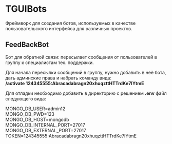# TGUIBots
Фреймворк для создания ботов, используемых в качестве пользовательского интерфейса для различных проектов.

## FeedBackBot
Бот для обратной связи: пересылает сообщения от пользователей в группу к специалистам тех. поддержки. 

Для начала пересылки сообщений в группу, нужно добавить в неё бота, дать админские права и набрать команду вида:  
**/activate 124345555:Abracadabragn20xhuqzttHTTrdKe7lYtmE**

Для отладки необходимо добавить в директорию с решением **.env** файл следующего вида:  
  
MONGO_DB_USER=admin12  
MONGO_DB_PWD=123  
MONGO_DB_HOST=mongodb  
MONGO_DB_INTERNAL_PORT=27017  
MONGO_DB_EXTERNAL_PORT=27017  
TOKEN=124345555:Abracadabragn20xhuqzttHTTrdKe7lYtmE  
